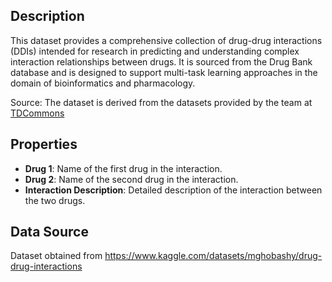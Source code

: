 ## Description

This dataset provides a comprehensive collection of drug-drug interactions (DDIs) intended for research in predicting and understanding complex interaction relationships between drugs. It is sourced from the Drug Bank database and is designed to support multi-task learning approaches in the domain of bioinformatics and pharmacology.

Source: The dataset is derived from the datasets provided by the team at [TDCommons](https://tdcommons.ai/multi_pred_tasks/ddi/)

## Properties

- **Drug 1**: Name of the first drug in the interaction.
- **Drug 2**: Name of the second drug in the interaction.
- **Interaction Description**: Detailed description of the interaction between the two drugs.

## Data Source

Dataset obtained from https://www.kaggle.com/datasets/mghobashy/drug-drug-interactions